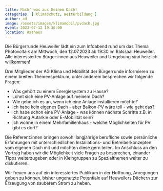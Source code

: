 ```yaml
---
title: Mach’ was aus Deinem Dach!
categories: [ Klimaschutz, Weiterbildung ]
author: ad
image: /assets/images/klimamobil/pvdach.jpg
event: 2023-07-12 19:30:00
location: Rathaus
---
```

Die Bürgerrunde Heuweiler lädt ein zum Infoabend rund um das Thema Photovoltaik am Mittwoch, den 12.07.2023 ab 19:30 im Ratssaal Heuweiler. Alle interessierten Bürger:innen aus Heuweiler und Umgebung sind herzlich willkommen!

Drei Mitglieder der AG Klima und Mobilität der Bürgerrunde informieren zu einem breiten Themenspektrum, unter anderem besprechen wir folgende Fragen:

* Was gehört zu einem Energiesystem zu Hause? 
* Lohnt sich eine PV-Anlage auf meinem Dach? 
* Wie gehe ich es an, wenn ich eine Anlage installieren möchte? 
* Ich habe kein eigenes Dach - aber Balkon-PV wäre toll - wie geht das?
* Ich habe schon eine PV-Anlage - was können nächste Schritte z.B. in Richtung Autarkie oder E-Mobilität sein?
* Ich wohne in einem Mehrfamilienhaus - welche Möglichkeiten für PV gibt es dort?

Die Referent:innen bringen sowohl langjährige berufliche sowie persönliche Erfahrungen mit unterschiedlichen Installations- und Betreiberkonzepten vom eigenen Dach mit und möchten diese gern teilen. Im Anschluss an den Vortrag haben wir die Möglichkeit viele Fragen zu besprechen, einander Tipps weiterzugeben oder in Kleingruppen zu Spezialthemen weiter zu diskutieren. 

Wir freuen uns auf ein interessiertes Publikum in der Hoffnung, Anregungen geben zu können, bisher ungenutzte Potentiale auf Heuweilers Dächern zur Erzeugung von sauberem Strom zu heben. 

